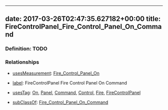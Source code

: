 
---
date: 2017-03-26T02:47:35.627182+00:00
title: FireControlPanel_Fire_Control_Panel_On_Command
---
### Definition: TODO

### Relationships

* [usesMeasurement](https://brickschema.org/schema/1.0/BrickFrame#usesMeasurement): [Fire_Control_Panel_On](https://brickschema.org/schema/1.0/Brick#Fire_Control_Panel_On)

* [label](http://www.w3.org/2000/01/rdf-schema#label): FireControlPanel Fire Control Panel On Command

* [usesTag](https://brickschema.org/schema/1.0/BrickFrame#usesTag): [On](https://brickschema.org/schema/1.0/BrickTag#On), [Panel](https://brickschema.org/schema/1.0/BrickTag#Panel), [Command](https://brickschema.org/schema/1.0/BrickTag#Command), [Control](https://brickschema.org/schema/1.0/BrickTag#Control), [Fire](https://brickschema.org/schema/1.0/BrickTag#Fire), [FireControlPanel](https://brickschema.org/schema/1.0/BrickTag#FireControlPanel)

* [subClassOf](http://www.w3.org/2000/01/rdf-schema#subClassOf): [Fire_Control_Panel_On_Command](https://brickschema.org/schema/1.0/Brick#Fire_Control_Panel_On_Command)
